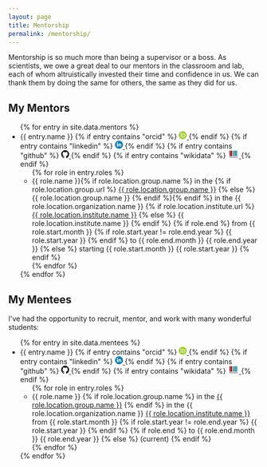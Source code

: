 ```yaml
---
layout: page
title: Mentorship
permalink: /mentorship/
---
```


Mentorship is so much more than being a supervisor or a boss. As scientists, we
owe a great deal to our mentors in the classroom and lab, each of whom
altruistically invested their time and confidence in us. We can thank them by
doing the same for others, the same as they did for us.

## My Mentors

<ul>
{% for entry in site.data.mentors %}
    <li>
    {{ entry.name }}
    {% if entry contains "orcid" %}
        <a href="https://orcid.org/{{ entry.orcid }}">
        <img alt="ORCID logo" src="/img/logos/orcid-icon.svg" width="16" height="16" />
        </a>
    {% endif %}
    {% if entry contains "linkedin" %}
        <a href="https://linkedin.com/in/{{ entry.linkedin }}">
        <img alt="LinkedIn logo" src="/img/logos/linkedin-icon.svg" width="16" height="16" />
        </a>
    {% endif %}
    {% if entry contains "github" %}
        <a href="https://github.com/{{ entry.github }}">
        <img alt="GitHub logo" src="/img/logos/github-icon.svg" width="16" height="16" />
        </a>
    {% endif %}
    {% if entry contains "wikidata" %}
        <a href="https://scholia.toolforge.org/author/{{ entry.wikidata }}">
        <img alt="WikiData logo" src="/img/logos/wikidata_logo.svg" height="16" />
        </a>
    {% endif %}
    <ul>
        {% for role in entry.roles %}
        <li>
        {{ role.name }}{% if role.location.group.name %} in the
        {% if role.location.group.url %}
        <a href="{{ role.location.group.url }}">{{ role.location.group.name }}</a> 
        {% else %}
        {{ role.location.group.name }}
        {% endif %}{% endif %}
        in the {{ role.location.organization.name }}
        {% if role.location.institute.url %}
        <a href="{{ role.location.institute.url }}">{{ role.location.institute.name }}</a>
        {% else %}
        {{ role.location.institute.name }}
        {% endif %}
        {% if role.end %}
        from {{ role.start.month }}
        {% if role.start.year != role.end.year %}
            {{ role.start.year }}
        {% endif %}
        to {{ role.end.month }} {{ role.end.year }}
        {% else %}
        starting {{ role.start.month }} {{ role.start.year }}
        {% endif %}
        </li>
        {% endfor %}
    </ul>
    </li>
{% endfor %}
</ul>

## My Mentees

I've had the opportunity to recruit, mentor, and work with many wonderful
students:

<ul>
{% for entry in site.data.mentees %}
    <li>
    {{ entry.name }}
    {% if entry contains "orcid" %}
        <a href="https://orcid.org/{{ entry.orcid }}">
        <img alt="ORCID logo" src="/img/logos/orcid-icon.svg" width="16" height="16" />
        </a>
    {% endif %}
    {% if entry contains "linkedin" %}
        <a href="https://linkedin.com/in/{{ entry.linkedin }}">
        <img alt="LinkedIn logo" src="/img/logos/linkedin-icon.svg" width="16" height="16" />
        </a>
    {% endif %}
    {% if entry contains "github" %}
        <a href="https://github.com/{{ entry.github }}">
        <img alt="GitHub logo" src="/img/logos/github-icon.svg" width="16" height="16" />
        </a>
    {% endif %}
    {% if entry contains "wikidata" %}
        <a href="https://scholia.toolforge.org/author/{{ entry.wikidata }}">
        <img alt="WikiData logo" src="/img/logos/wikidata_logo.svg" height="16" />
        </a>
    {% endif %}
    <ul>
        {% for role in entry.roles %}
        <li>
        {{ role.name }}
        {% if role.location.group.name %}
        in the
        <a href="{{ role.location.group.url }}">{{ role.location.group.name }}</a>
        {% endif %}
        in the {{ role.location.organization.name }}
        <a href="{{ role.location.institute.url }}">{{ role.location.institute.name }}</a>
        from {{ role.start.month }}
        {% if role.start.year != role.end.year %}
            {{ role.start.year }}
        {% endif %}
        {% if role.end %}
        to {{ role.end.month }} {{ role.end.year }}
        {% else %}
        (current)
        {% endif %}
        </li>
        {% endfor %}
    </ul>
    </li>
{% endfor %}
</ul>
